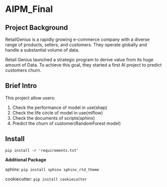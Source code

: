 # AIPM_Final

## Project Background

RetailGenius is a rapidly growing e-commerce company with a diverse range of products, sellers, and customers. They
operate globally and handle a substantial volume of data.

Retail Genius launched a strategic program to derive value from its huge amount of Data. To achieve this goal, they
started a first Al project to predict customers churn.

## Brief Intro

This project allow users:
1. Check the performance of model in use(shap)
2. Check the life circle of model in use(mlflow)
3. Check the documents of scripts(sphinx)
4. Predict the churn of customer(RandomForest model)

## Install

`pip install -r 'requirements.txt'`

**Additional Package**

sphinx: `pip install sphinx sphinx_rtd_theme`

cookiecutter: `pip install cookiecutter`






